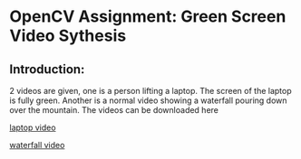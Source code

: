 # OpenCV Assignment: Green Screen Video Sythesis

## Introduction: 
2 videos are given, one is a person lifting a laptop. The screen of the laptop is fully green. Another is a normal video showing a waterfall pouring down over the mountain. The videos can be downloaded here

[laptop video](https://www.pexels.com/video/hand-laptop-technology-green-9559147/)

[waterfall video](https://www.pexels.com/video/beautiful-sight-of-nature-2098988/)
